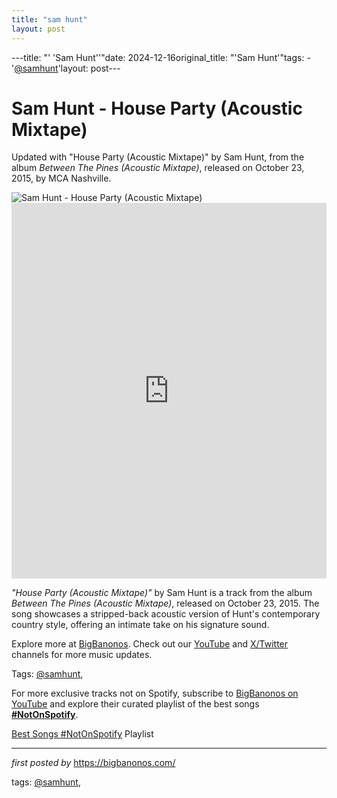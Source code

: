 ```yaml
---
title: "sam hunt"
layout: post
---
```

---title: "' 'Sam Hunt''"date: 2024-12-16original_title: "'Sam Hunt'"tags:  - '[@samhunt](/tags/samhunt/)'layout: post---<!-- Title of the Post --><h1 >Sam Hunt - House Party (Acoustic Mixtape)</h1> <!-- Introductory Text --><p >Updated with "House Party (Acoustic Mixtape)" by Sam Hunt, from the album *Between The Pines (Acoustic Mixtape)*, released on October 23, 2015, by MCA Nashville.</p> <!-- Featured Image --><div > <img src="https://i1.sndcdn.com/artworks-WU7ryn6mI2Kn-0-t500x500.jpg" alt="Sam Hunt - House Party (Acoustic Mixtape)" /></div> <!-- YouTube Video Embed --><div > <iframe width="100%" height="601" src="https://www.youtube.com/embed/lI6LPnzjjdE" title="House Party (Acoustic Mixtape)" frameborder="0" allow="accelerometer; autoplay; clipboard-write; encrypted-media; gyroscope; picture-in-picture; web-share" referrerpolicy="strict-origin-when-cross-origin" allowfullscreen></iframe></div> <!-- Song Information --><div > <p><em>"House Party (Acoustic Mixtape)"</em> by Sam Hunt is a track from the album *Between The Pines (Acoustic Mixtape)*, released on October 23, 2015. The song showcases a stripped-back acoustic version of Hunt's contemporary country style, offering an intimate take on his signature sound.</p></div> <!-- Footer Links --><div > <p>Explore more at <a href="https://bigbanonos.com/" target="_blank">BigBanonos</a>. Check out our <a href="https://www.youtube.com/[@BigBanonos](/tags/BigBanonos/)" target="_blank">YouTube</a> and <a href="https://x.com/bigbanonos" target="_blank">X/Twitter</a> channels for more music updates.</p></div> <!-- Tags --><p >Tags: [@samhunt](/tags/samhunt/),</p><!--Subscribe and Playlist Links--><div>    <p>For more exclusive tracks not on Spotify, subscribe to <a href="https://www.youtube.com/[@BigBanonos](/tags/BigBanonos/)" target="_blank">BigBanonos on YouTube</a> and explore their curated playlist of the best songs <strong>[#NotOnSpotify](/tags/NotOnSpotify/)</strong>.</p>    <p><a href="https://www.youtube.com/playlist?list=PLtuNtuTatqI0kFahUCbtbfenC_ET5O_tr" target="_blank">Best Songs [#NotOnSpotify](/tags/NotOnSpotify/) Playlist<br /></a></p></div><hr /><p><em>first posted by</em> <a href="https://bigbanonos.com/" rel="noopener" target="_new">https://bigbanonos.com/</a></p><p>tags: [@samhunt](/tags/samhunt/),</p>
